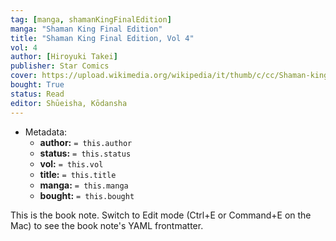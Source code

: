 ```yaml
---
tag: [manga, shamanKingFinalEdition]
manga: "Shaman King Final Edition"
title: "Shaman King Final Edition, Vol 4"
vol: 4
author: [Hiroyuki Takei]
publisher: Star Comics
cover: https://upload.wikimedia.org/wikipedia/it/thumb/c/cc/Shaman-king.jpg/1280px-Shaman-king.jpg
bought: True
status: Read
editor: Shūeisha, Kōdansha
---
```



- Metadata:
	- **author:** `= this.author`
	- **status:** `= this.status`
	- **vol:** `= this.vol`
	- **title:** `= this.title`
	- **manga:** `= this.manga`
	- **bought:** `= this.bought`

This is the book note. Switch to Edit mode (Ctrl+E or Command+E on the Mac) to see the book note's YAML frontmatter.